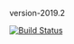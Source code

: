 version-2019.2


[![Build Status](https://travis-ci.org/JuanIgMartinez/version-2019.2.svg?branch=master)](https://travis-ci.org/JuanIgMartinez/version-2019.2)